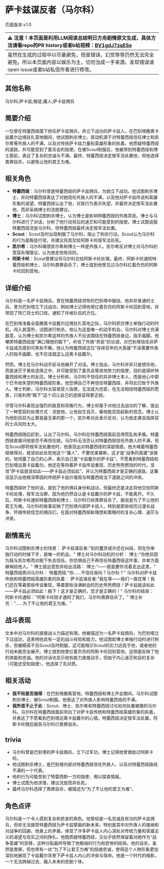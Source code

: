 # 萨卡兹谋反者（马尔科）
页面版本:v1.0
 

| :warning: 注意！本页面是利用LLM阅读总结明日方舟剧情原文生成，具体方法请看repo的PR history或者b站视频：[BV1gdJ7zqESe](https://www.bilibili.com/video/BV1gdJ7zqESe/)         |
|:----------------------------|
| 虽然在生成的过程中以尽量避免，但是错误，幻觉等等仍然无法完全避免。所以本页面内容以娱乐为主，切勿当成一手来源。发现错误请open issue或者b站私信作者进行修改。|



## 其他名称
马尔科;萨卡兹;叛徒;庸人;萨卡兹佣兵
## 简要介绍
一位曾在特蕾西娅麾下担任萨卡兹佣兵，并立下战功的萨卡兹人。在巴别塔撤离卡兹戴尔边境驻扎营地期间，他试图刺杀博士。其动机源于对特蕾西娅信任博士和凯尔希等外族人的不满，以及对传统萨卡兹力量和英雄形象的执着。他质疑特蕾西娅的道路，并可能受到了委员会的指使。在被Scout制服后，他被带到特蕾西娅和博士面前，表达了复杂的忠诚与不满。最终，特蕾西娅决定按军法处置他，但他选择畏罪自杀，以避免让他的君王为难。
## 相关角色
-   **特蕾西娅**：马尔科曾是特蕾西娅的萨卡兹佣兵，为她立下战功。他试图刺杀博士，并向特蕾西娅表达了对她信任外族人的不满，以及他对萨卡兹传说和英雄形象的渴望。特蕾西娅认出了他，对其行为表示失望，并最终决定按军法处置他，而非采纳博士的流放建议。
-   **博士**：马尔科试图刺杀博士，认为博士是影响特蕾西娅的外族弄臣。博士与马尔科进行了对话，分析了他行动背后的迷茫和可能受到的指使。博士试图说服特蕾西娅流放马尔科，但特蕾西娅最终决定按军法处置。
-   **Scout**：Scout及时出现制服了马尔科，阻止了刺杀行动。Scout认为马尔科的行为是叛徒行径，并建议将其交给阿斯卡纶按军法处死。
-   **凯尔希**：马尔科痛恨凯尔希和博士一样是外族人。凯尔希反对博士对马尔科的宽容处理提议，认为放走他有风险。
-   **阿斯卡纶**：Scout曾建议将马尔科交给阿斯卡纶处理。最终，阿斯卡纶通知特蕾西娅和博士，马尔科畏罪自杀了。博士提到他曾见过马尔科扛着负伤的阿斯卡纶回到营地。
## 详细介绍
马尔科是一名萨卡兹佣兵，曾在特蕾西娅领导的巴别塔中服役。他并非普通的士兵，曾为巴别塔立下过战功，例如博士记得他曾扛着负伤的阿斯卡纶回到营地，并带回了阵亡将士的口信，通知了斥候队伍的方位。

在巴别塔准备全面撤离卡兹戴尔边境驻扎营地之际，马尔科抓住博士单独行动的时机，闯入其营所，试图进行刺杀。他认为这是唯一的动手机会。马尔科对博士充满敌意，认为博士和凯尔希这样的外族人不应该围绕在特蕾西娅身边，指手画脚。他嘲笑特蕾西娅是“满口理想的殿下”，听信了外族“弄臣”的论调，对巴别塔信任非萨卡兹成员感到可笑和不解。他认为特蕾西娅这位“存续百年的大英雄”不该需要外族人的指手画脚，也不应该就这么远离卡兹戴尔。

然而，博士在马尔科动手前与他展开了对话。博士指出，马尔科并非只是想杀他，而是迷茫于某些选择之中，并可能受到了委员会等其他势力的指使，目的是探听特蕾西娅和博士的反应。博士分析称，马尔科不信任的并非博士本人，而是他心中那个已令他失望的特蕾西娅形象，他恐惧自己不再信任特蕾西娅，并将此归咎于外族人。博士判断，马尔科太容易受人指使，无法成为忠臣，也无法相信特蕾西娅的愿景，只是利用“殿下”这个词让自己的选择显得更正统。

尽管马尔科表现出强烈的敌意和背叛行为，博士却基于对他过去战功的了解，提出了一种宽容的处理方式：流放他，让他自生自灭，看他能否拾起新的信念。博士认为他到目前为止算是最无辜的那一个。凯尔希对此表示反对，认为放走袭击指挥官的士兵风险太大。

特蕾西娅随后赶到，认出了马尔科。马尔科在特蕾西娅面前显得慌乱和矛盾。特蕾西娅直接问他是否不再信任她。马尔科无法否认对特蕾西娅信任外族人的不满，但在Scout即将按军法处置他时，他表现出对特蕾西娅的深层情感。他大喊着特蕾西娅做得对，就该如此处死他这个“庸人”，不要优柔寡断，这才是“战争的英雄”该做的。他坦露了自己的心声，表示自己是“卡兹戴尔的萨卡兹”，不愿看到特蕾西娅和巴别塔远离卡兹戴尔。他还在等待着萨卡兹传说重现、历史熊熊燃烧的时代，坚信“萨卡兹就该如此——萨卡兹必须如此”，并认为特蕾西娅才是正确的道路。这番话显示出他根深蒂固的传统萨卡兹价值观与特蕾西娅当下道路之间的冲突。

特蕾西娅听了他的话，提到了他的佣兵身份和战功，但最终还是决定将他交给阿斯卡纶处理，按军法治罪，因为他仍然自认是卡兹戴尔的萨卡兹，不能离开。不久后，阿斯卡纶通知特蕾西娅和博士，马尔科已经畏罪自杀了，据说是为了不让他的君王为难。马尔科的故事反映了巴别塔内部萨卡兹人，特别是那些经历过漫长战争、怀揣传统信念的佣兵们，在面对特蕾西娅新理想和策略时的复杂心理、迷茫与冲突。
## 剧情高光
马尔科试图刺杀博士的场景：
萨卡兹谋反者:"别的蠢货或许还在纠结，但在你单独行动的时候下手，是唯一的机会。"
博士对马尔科动机的分析：
博士:"你绝非因为我与凯尔希而对殿下失去信任。你恐惧自己不再信任特蕾西娅这件事，并单方面嫁祸给他人。"
博士提出宽恕并给出活路：
博士:"——我是要你活着走出这里。"
特蕾西娅质问马尔科：
特蕾西娅:"你......不信任我吗？马尔科？"
马尔科对萨卡兹传统和特蕾西娅英雄形象的执着：
萨卡兹谋反者:"我在等——我们一直在等！我们还在等着那些传说重现，等着那些涂满鲜血的历史熊熊燃烧！萨卡兹就该如此——萨卡兹必须如此！殿下！这才是正确的，您才是正确的！"
马尔科的结局：
阿斯卡纶通知："阿斯卡纶刚才通知了我们，马尔科畏罪自杀了。"
博士补充："......为了不让他的君王为难。"
## 战斗表现
文本中对马尔科的直接战斗力描述有限。他被描述为一名萨卡兹佣兵，为巴别塔立下过战功，这表明他具有一定的战斗经验和能力。他试图趁博士单独行动时进行刺杀，但被精英干员Scout及时制服，这可能暗示Scout的实力远高于他，或者他的行动未能完全展开。博士提到他曾扛着负伤的阿斯卡纶回到营地，这侧面反映了他的体能和忠诚。他的对话也显示他有能力直接动手，但由于内心迷茫和目的复杂（可能还受到指使），他选择了先对质。
## 相关活动
-   **我不知是否值得**：在巴别塔撤离营地，特蕾西娅和博士开会期间，马尔科试图刺杀博士，被Scout制服。他表达了对外族人影响特蕾西娅的不满。
-   **我所思不止于此**：Scout、博士、凯尔希和特蕾西娅讨论如何处置被擒的马尔科。马尔科在特蕾西娅面前坦白了对萨卡兹传统和特蕾西娅英雄形象的执着，并表达了不愿看到巴别塔远离卡兹戴尔的心情。特蕾西娅决定按军法处置。阿斯卡纶随后报告马尔科已畏罪自杀。
## trivia
*   马尔科曾是巴别塔的萨卡兹佣兵，立下过军功，博士记得他曾救助过阿斯卡纶。
*   他试图刺杀博士，是巴别塔内部对特蕾西娅信任外族人、以及对特蕾西娅路线不满的一个代表。
*   他的行为可能受到了特雷西斯一方的指使，用以探查情报。
*   博士试图为他求情，建议流放而非处死。
*   最终马尔科选择了畏罪自杀，被描述为“为了不让他的君王为难”。
## 角色点评
马尔科是一个令人感到复杂和悲哀的角色。他曾经是一名忠诚且有功的萨卡兹佣兵，但却无法接受特蕾西娅为萨卡兹擘画的新未来，特别是其中对外族人的接纳和对战争的回避。他身上的矛盾，体现了许多萨卡兹人内心深处对传统力量和英雄主义的渴望与现实之间的挣扎。他既质疑特蕾西娅，又似乎依然保留着对她作为“战争英雄”的崇拜，这种分裂最终导致了他极端的行为和悲惨的结局。他的自杀，虽然是畏罪，但也带有一丝“为了不让君王为难”的扭曲忠诚，使得这个人物形象更加深刻地展现了卡兹戴尔背景下萨卡兹人内心的冲突与宿命。他是一个时代的缩影，一个无法跨越过去、融入未来的悲剧个体。